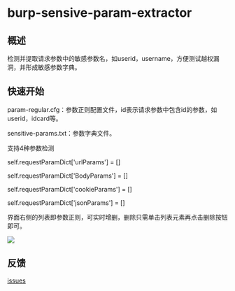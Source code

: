 # burp-sensive-param-extractor

## 概述

检测并提取请求参数中的敏感参数名，如userid，username，方便测试越权漏洞，并形成敏感参数字典。

## 快速开始

param-regular.cfg：参数正则配置文件，id表示请求参数中包含id的参数，如userid，idcard等。

sensitive-params.txt：参数字典文件。

支持4种参数检测

self.requestParamDict['urlParams'] = []

self.requestParamDict['BodyParams'] = []

self.requestParamDict['cookieParams'] = []

self.requestParamDict['jsonParams'] = []

界面右侧的列表即参数正则，可实时增删，删除只需单击列表元素再点击删除按钮即可。

![](https://github.com/theLSA/burp-sensitive-param-extractor/raw/master/demo/bspe00.jpg)

## 反馈

[issues](https://github.com/theLSA/burp-sensitive-param-extractor/issues)

